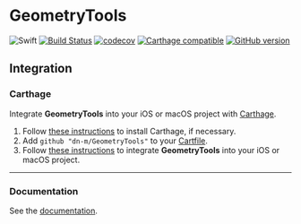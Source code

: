 # GeometryTools

![Swift](https://img.shields.io/badge/%20in-swift%203.0-orange.svg)
[![Build Status](https://travis-ci.org/dn-m/GeometryTools.svg?branch=master)](https://travis-ci.org/dn-m/GeometryTools) 
[![codecov](https://codecov.io/gh/dn-m/GeometryTools/branch/master/graph/badge.svg)](https://codecov.io/gh/dn-m/GeometryTools) 
[![Carthage compatible](https://img.shields.io/badge/Carthage-compatible-4BC51D.svg?style=flat)](https://github.com/Carthage/Carthage) 
[![GitHub version](https://badge.fury.io/gh/dn-m%2FGeometryTools.svg)](https://badge.fury.io/gh/dn-m%2FGeometryTools) 

## Integration

### Carthage
Integrate **GeometryTools** into your iOS or macOS project with [Carthage](https://github.com/Carthage/Carthage).

1. Follow [these instructions](https://github.com/Carthage/Carthage#installing-carthage) to install Carthage, if necessary.
2. Add `github "dn-m/GeometryTools"` to your [Cartfile](https://github.com/Carthage/Carthage/blob/master/Documentation/Artifacts.md#cartfile).
3. Follow [these instructions](https://github.com/Carthage/Carthage#adding-frameworks-to-an-application) to integrate **GeometryTools** into your iOS or macOS project.

---

### Documentation
See the [documentation](http://dn-m.github.io/GeometryTools/).
